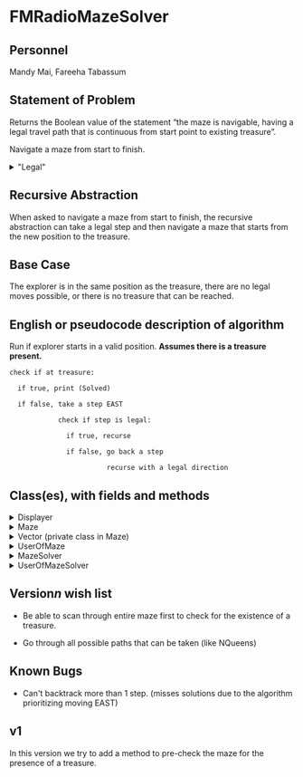 # FMRadioMazeSolver

## Personnel
Mandy Mai,
Fareeha Tabassum

## Statement of Problem
Returns the Boolean value of the statement “the maze is navigable, having a legal travel path that is continuous from start point to existing treasure”.

Navigate a maze from start to finish. 
<details>
   <summary>"Legal"</summary>
   <p>Don’t cross the walls</p>
   <p>Right-angle turns only</p>
   <p>A path cannot go through the same point twice</p>
</details> 

## Recursive Abstraction
When asked to navigate a maze from start to finish, the recursive abstraction can take a legal step and then navigate a maze that starts from the new position to the treasure.

## Base Case

The explorer is in the same position as the treasure, there are no legal moves possible, or there is no treasure that can be reached.

## English or pseudocode description of algorithm

Run if explorer starts in a valid position. **Assumes there is a treasure present.**
    
    check if at treasure:

      if true, print (Solved)

      if false, take a step EAST

                check if step is legal:

                  if true, recurse
   
                  if false, go back a step
                              
                            recurse with a legal direction
        
## Class(es), with fields and methods

<details>
   <summary>Displayer</summary>
   <p>Fields: windowHeight, console</p>
   <p>Methods: constructor, atTopOfWindow, lineSeparatorsIn</p>
</details> 

<details>
   <summary>Maze</summary>
   <p>Fields: TREASURE, WALL, STEPPING_STONE, EAST, NORTH, WEST, SOUTH, maze, MAX_RANKS, rankCount, explorerPosition</p>
   <p>Methods: constructors, hasTreasure, toString, go, dropA, explorerIsOnA</p>
</details> 

<details>
   <summary>Vector (private class in Maze)</summary>
   <p>Fields: rank, file</p>
   <p>Methods: constructors, add, equals</p>
</details> 

<details>
   <summary>UserOfMaze</summary>
   <p>Fields: displayer</p>
   <p>Methods: main, moveTest, dropTest, copyConstructTest, displayerTest, snapshotDemo</p>
</details> 

<details>
   <summary>MazeSolver</summary>
   <p>Fields: solution, displayer, step</p>
   <p>Methods: constructor, solve, display</p>
</details> 

<details>
   <summary>UserOfMazeSolver</summary>
   <p>Fields: </p>
   <p>Methods: main</p>
</details> 

## Version*n* wish list

* Be able to scan through entire maze first to check for the existence of a treasure.

* Go through all possible paths that can be taken (like NQueens)

## Known Bugs

* Can't backtrack more than 1 step. (misses solutions due to the algorithm prioritizing moving EAST)

## v1

In this version we try to add a method to pre-check the maze for the presence of a treasure.
